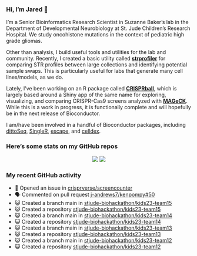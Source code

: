 
<!-- README.md is generated from README.Rmd. Please edit that file -->

### Hi, I’m Jared 👋

I’m a Senior Bioinformatics Research Scientist in Suzanne Baker’s lab in
the Department of Developmental Neurobiology at St. Jude Children’s
Research Hospital. We study oncohistone mutations in the context of
pediatric high grade gliomas.

Other than analysis, I build useful tools and utilities for the lab and
community. Recently, I created a basic utility called
[**strprofiler**](https://github.com/j-andrews7/strprofiler) for
comparing STR profiles between large collections and identifying
potential sample swaps. This is particularly useful for labs that
generate many cell lines/models, as we do.

Lately, I’ve been working on an R package called
[**CRISPRball**](https://github.com/j-andrews7/CRISPRball), which is
largely based around a Shiny app of the same name for exploring,
visualizing, and comparing CRISPR-Cas9 screens analyzed with
[**MAGeCK**](https://sourceforge.net/projects/mageck/). While this is a
work in progress, it is functionally complete and will hopefully be in
the next release of Bioconductor.

I am/have been involved in a handful of Bioconductor packages, including
[dittoSeq](https://bioconductor.org/packages/release/bioc/html/dittoSeq.html),
[SingleR](https://bioconductor.org/packages/release/bioc/html/SingleR.html),
[escape](https://bioconductor.org/packages/release/bioc/html/escape.html),
and
[celldex](http://bioconductor.org/packages/release/data/experiment/html/celldex.html).

### Here’s some stats on my GitHub repos

<p align="center">

<img src="https://github-readme-stats.vercel.app/api?username=j-andrews7&show_icons=true&theme=dracula">
<img src="https://github-readme-stats.vercel.app/api/top-langs/?username=j-andrews7&hide=html,css,jupyter%20notebook&layout=compact">

</p>

### My recent GitHub activity

  - 🤔 Opened an issue in
    [crisprverse/screencounter](https://github.com/crisprverse/screencounter)
  - 🗣 Commented on pull request
    [j-andrews7/kenpompy\#50](https://github.com/j-andrews7/kenpompy#50)
  - 😺 Created a branch main in
    [stjude-biohackathon/kids23-team15](https://github.com/stjude-biohackathon/kids23-team15)
  - 😺 Created a repository
    [stjude-biohackathon/kids23-team15](https://github.com/stjude-biohackathon/kids23-team15)
  - 😺 Created a branch main in
    [stjude-biohackathon/kids23-team14](https://github.com/stjude-biohackathon/kids23-team14)
  - 😺 Created a repository
    [stjude-biohackathon/kids23-team14](https://github.com/stjude-biohackathon/kids23-team14)
  - 😺 Created a branch main in
    [stjude-biohackathon/kids23-team13](https://github.com/stjude-biohackathon/kids23-team13)
  - 😺 Created a repository
    [stjude-biohackathon/kids23-team13](https://github.com/stjude-biohackathon/kids23-team13)
  - 😺 Created a branch main in
    [stjude-biohackathon/kids23-team12](https://github.com/stjude-biohackathon/kids23-team12)
  - 😺 Created a repository
    [stjude-biohackathon/kids23-team12](https://github.com/stjude-biohackathon/kids23-team12)
